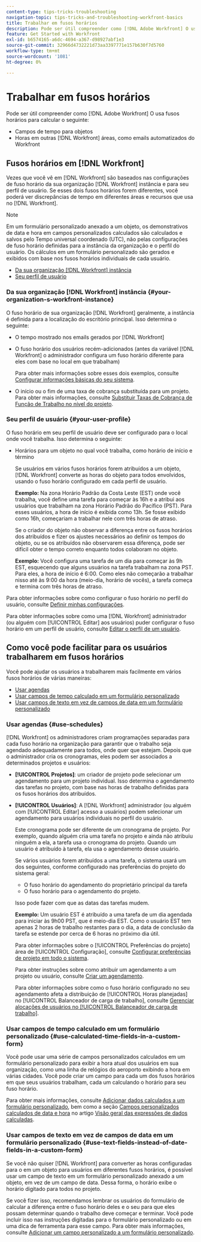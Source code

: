 ```yaml
---
content-type: tips-tricks-troubleshooting
navigation-topic: tips-tricks-and-troubleshooting-workfront-basics
title: Trabalhar em fusos horários
description: Pode ser útil compreender como [!DNL Adobe Workfront] O usa fusos horários para calcular campos de tempo para objetos e horários em outras áreas, como emails.
feature: Get Started with Workfront
exl-id: b6574165-a6dc-4694-a367-d98927abf1e3
source-git-commit: 32966d4732221d73aa3397771e157b630f7d5760
workflow-type: tm+mt
source-wordcount: '1081'
ht-degree: 0%

---
```


# Trabalhar em fusos horários

Pode ser útil compreender como [!DNL Adobe Workfront] O usa fusos horários para calcular o seguinte:

* Campos de tempo para objetos
* Horas em outras [!DNL Workfront] áreas, como emails automatizados do Workfront

## Fusos horários em [!DNL Workfront]

Vezes que você vê em [!DNL Workfront] são baseados nas configurações de fuso horário da sua organização [!DNL Workfront] instância e para seu perfil de usuário. Se esses dois fusos horários forem diferentes, você poderá ver discrepâncias de tempo em diferentes áreas e recursos que usa no [!DNL Workfront].

>[!NOTE]
>
>Em um formulário personalizado anexado a um objeto, os demonstrativos de data e hora em campos personalizados calculados são calculados e salvos pelo Tempo universal coordenado (UTC), não pelas configurações de fuso horário definidas para a instância da organização e o perfil do usuário. Os cálculos em um formulário personalizado são gerados e exibidos com base nos fusos horários individuais de cada usuário.

* [Da sua organização [!DNL Workfront] instância](#your-organization-s-workfront-instance)
* [Seu perfil de usuário](#your-user-profile)

### Da sua organização [!DNL Workfront] instância {#your-organization-s-workfront-instance}

O fuso horário de sua organização [!DNL Workfront] geralmente, a instância é definida para a localização do escritório principal. Isso determina o seguinte:

* O tempo mostrado nos emails gerados por [!DNL Workfront]
* O fuso horário dos usuários recém-adicionados (antes da variável [!DNL Workfront] o administrador configura um fuso horário diferente para eles com base no local em que trabalham)

  Para obter mais informações sobre esses dois exemplos, consulte [Configurar informações básicas do seu sistema](../../administration-and-setup/get-started-wf-administration/configure-basic-info.md).

* O início ou o fim de uma taxa de cobrança substituída para um projeto. Para obter mais informações, consulte [Substituir Taxas de Cobrança de Função de Trabalho no nível do projeto](../../manage-work/projects/project-finances/override-job-role-billing-rates-at-the-project-level.md).

### Seu perfil de usuário {#your-user-profile}

O fuso horário em seu perfil de usuário deve ser configurado para o local onde você trabalha. Isso determina o seguinte:

<!--
* The time shown in your outgoing [!DNL Workfront] email messages
[NOTE FROM LISA: Saeid that dates/times shown in emails are more complicated than how it is described in the article so we decided to comment out this line.]
-->
* Horários para um objeto no qual você trabalha, como horário de início e término

  Se usuários em vários fusos horários forem atribuídos a um objeto, [!DNL Workfront] converte as horas do objeto para todos envolvidos, usando o fuso horário configurado em cada perfil de usuário.

  **Exemplo:** Na zona Horário Padrão da Costa Leste (EST) onde você trabalha, você define uma tarefa para começar às 16h e a atribui aos usuários que trabalham na zona Horário Padrão do Pacífico (PST). Para esses usuários, a hora de início é exibida como 13h. Se fosse exibido como 16h, começariam a trabalhar nele com três horas de atraso.

  Se o criador do objeto não observar a diferença entre os fusos horários dos atribuídos e fizer os ajustes necessários ao definir os tempos do objeto, ou se os atribuídos não observarem essa diferença, pode ser difícil obter o tempo correto enquanto todos colaboram no objeto.

  **Exemplo:** Você configura uma tarefa de um dia para começar às 9h EST, esquecendo que alguns usuários na tarefa trabalham na zona PST. Para eles, a hora de início é 6:00. Como eles não começarão a trabalhar nisso até às 9:00 da hora (meio-dia, horário de vocês), a tarefa começa e termina com três horas de atraso.

Para obter informações sobre como configurar o fuso horário no perfil do usuário, consulte [Definir minhas configurações](../../workfront-basics/manage-your-account-and-profile/configuring-your-user-profile/configure-my-settings.md).

Para obter informações sobre como uma [!DNL Workfront] administrador (ou alguém com [!UICONTROL Editar] aos usuários) puder configurar o fuso horário em um perfil de usuário, consulte [Editar o perfil de um usuário](../../administration-and-setup/add-users/create-and-manage-users/edit-a-users-profile.md).

## Como você pode facilitar para os usuários trabalharem em fusos horários

Você pode ajudar os usuários a trabalharem mais facilmente em vários fusos horários de várias maneiras:

* [Usar agendas](#use-schedules)
* [Usar campos de tempo calculado em um formulário personalizado](#use-calculated-time-fields-in-a-custom-form)
* [Usar campos de texto em vez de campos de data em um formulário personalizado](#use-text-fields-instead-of-date-fields-in-a-custom-form)

### Usar agendas {#use-schedules}

[!DNL Workfront] os administradores criam programações separadas para cada fuso horário na organização para garantir que o trabalho seja agendado adequadamente para todos, onde quer que estejam. Depois que o administrador cria os cronogramas, eles podem ser associados a determinados projetos e usuários:

* **[!UICONTROL Projetos]**: um criador de projeto pode selecionar um agendamento para um projeto individual. Isso determina o agendamento das tarefas no projeto, com base nas horas de trabalho definidas para os fusos horários dos atribuídos.
* **[!UICONTROL Usuários]**: A [!DNL Workfront] administrador (ou alguém com [!UICONTROL Editar] acesso a usuários) podem selecionar um agendamento para usuários individuais no perfil do usuário.

  Este cronograma pode ser diferente de um cronograma de projeto. Por exemplo, quando alguém cria uma tarefa no projeto e ainda não atribuiu ninguém a ela, a tarefa usa o cronograma do projeto. Quando um usuário é atribuído à tarefa, ela usa o agendamento desse usuário.

  Se vários usuários forem atribuídos a uma tarefa, o sistema usará um dos seguintes, conforme configurado nas preferências do projeto do sistema geral:

   * O fuso horário do agendamento do proprietário principal da tarefa
   * O fuso horário para o agendamento do projeto.

  Isso pode fazer com que as datas das tarefas mudem.

  **Exemplo:** Um usuário EST é atribuído a uma tarefa de um dia agendada para iniciar às 9h00 PST, que é meio-dia EST. Como o usuário EST tem apenas 2 horas de trabalho restantes para o dia, a data de conclusão da tarefa se estende por cerca de 6 horas no próximo dia útil.

  Para obter informações sobre o [!UICONTROL Preferências do projeto] área de [!UICONTROL Configuração], consulte [Configurar preferências de projeto em todo o sistema](../../administration-and-setup/set-up-workfront/configure-system-defaults/set-project-preferences.md).

  Para obter instruções sobre como atribuir um agendamento a um projeto ou usuário, consulte [Criar um agendamento](../../administration-and-setup/set-up-workfront/configure-timesheets-schedules/create-schedules.md).

  Para obter informações sobre como o fuso horário configurado no seu agendamento afeta a distribuição de [!UICONTROL Horas planejadas] no [!UICONTROL Balanceador de carga de trabalho], consulte [Gerenciar alocações de usuários no [!UICONTROL Balanceador de carga de trabalho]](../../resource-mgmt/workload-balancer/manage-user-allocations-workload-balancer.md).


### Usar campos de tempo calculado em um formulário personalizado {#use-calculated-time-fields-in-a-custom-form}

Você pode usar uma série de campos personalizados calculados em um formulário personalizado para exibir a hora atual dos usuários em sua organização, como uma linha de relógios do aeroporto exibindo a hora em várias cidades. Você pode criar um campo para cada um dos fusos horários em que seus usuários trabalham, cada um calculando o horário para seu fuso horário.

Para obter mais informações, consulte [Adicionar dados calculados a um formulário personalizado](../../administration-and-setup/customize-workfront/create-manage-custom-forms/add-calculated-data-to-custom-form.md), bem como a seção [Campos personalizados calculados de data e hora](../../reports-and-dashboards/reports/calc-cstm-data-reports/calculated-data-expressions.md#date) no artigo [Visão geral das expressões de dados calculadas](../../reports-and-dashboards/reports/calc-cstm-data-reports/calculated-data-expressions.md).

### Usar campos de texto em vez de campos de data em um formulário personalizado {#use-text-fields-instead-of-date-fields-in-a-custom-form}

Se você não quiser [!DNL Workfront] para converter as horas configuradas para o em um objeto para usuários em diferentes fusos horários, é possível usar um campo de texto em um formulário personalizado anexado a um objeto, em vez de um campo de data. Dessa forma, o horário exibe o horário digitado para todos no projeto.

Se você fizer isso, recomendamos lembrar os usuários do formulário de calcular a diferença entre o fuso horário deles e o seu para que eles possam determinar quando o trabalho deve começar e terminar. Você pode incluir isso nas instruções digitadas para o formulário personalizado ou em uma dica de ferramenta para esse campo. Para obter mais informações, consulte [Adicionar um campo personalizado a um formulário personalizado](../../administration-and-setup/customize-workfront/create-manage-custom-forms/add-a-custom-field-to-a-custom-form.md).
